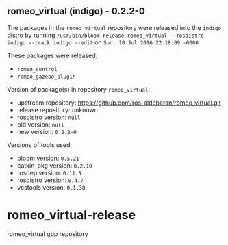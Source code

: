 ## romeo_virtual (indigo) - 0.2.2-0

The packages in the `romeo_virtual` repository were released into the `indigo` distro by running `/usr/bin/bloom-release romeo_virtual --rosdistro indigo --track indigo --edit` on `Sun, 10 Jul 2016 22:18:09 -0000`

These packages were released:
- `romeo_control`
- `romeo_gazebo_plugin`

Version of package(s) in repository `romeo_virtual`:

- upstream repository: https://github.com/ros-aldebaran/romeo_virtual.git
- release repository: unknown
- rosdistro version: `null`
- old version: `null`
- new version: `0.2.2-0`

Versions of tools used:

- bloom version: `0.5.21`
- catkin_pkg version: `0.2.10`
- rosdep version: `0.11.5`
- rosdistro version: `0.4.7`
- vcstools version: `0.1.38`


# romeo_virtual-release
romeo_virtual gbp repository
